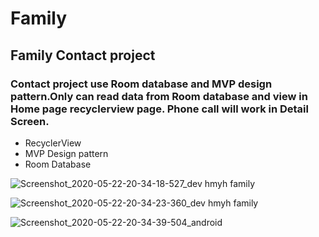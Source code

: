 # Family

## Family Contact project

### Contact project use Room database and MVP design pattern.Only can read data from Room database and view in Home page recyclerview page. Phone call will work in Detail Screen.

* RecyclerView
* MVP Design pattern
* Room Database

![Screenshot_2020-05-22-20-34-18-527_dev hmyh family](https://user-images.githubusercontent.com/53394999/82678228-3e340980-9c17-11ea-9ee2-c9893add02a7.jpg)

![Screenshot_2020-05-22-20-34-23-360_dev hmyh family](https://user-images.githubusercontent.com/53394999/82678241-42f8bd80-9c17-11ea-8c43-69a18ca4c3dd.jpg)

![Screenshot_2020-05-22-20-34-39-504_android](https://user-images.githubusercontent.com/53394999/82678250-455b1780-9c17-11ea-9514-809634d6c0f3.jpg)
